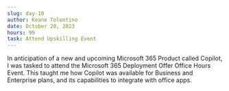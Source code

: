 ```yaml
---
slug: day-10
author: Keane Tolentino
date: October 20, 2023
hours: 99
task: Attend Upskilling Event
---
```


In anticipation of a new and upcoming Microsoft 365 Product called Copilot, I was tasked to attend the Microsoft 365 Deployment Offer Office Hours Event. This taught me how Copilot was available for Business and Enterprise plans, and its capabilities to integrate with office apps.
